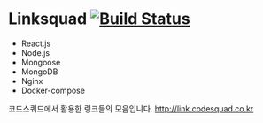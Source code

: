 # Linksquad [![Build Status](https://travis-ci.org/nailerHeum/cos-links.svg?branch=master)](https://travis-ci.org/nailerHeum/cos-links)

- React.js
- Node.js
- Mongoose
- MongoDB
- Nginx
- Docker-compose

코드스쿼드에서 활용한 링크들의 모음입니다.
http://link.codesquad.co.kr

